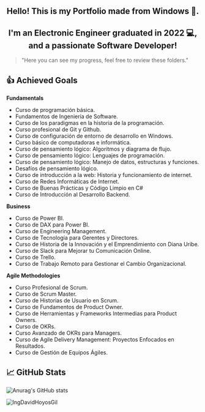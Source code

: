 <h2 align="center">Hello! This is my Portfolio made from Windows 👋.</h2>

<h2 align="center">I'm an Electronic Engineer graduated in 2022 💻, and a passionate Software Developer!</h2>

> "Here you can see my progress, feel free to review these folders."

<!-- ## 📋 Current Projects -->
      
## 👍 Achieved Goals

**Fundamentals**
* Curso de programación básica.
* Fundamentos de Ingeniería de Software.
* Curso de los paradigmas en la historia de la programación.
* Curso profesional de Git y Github.
* Curso de configuración de entorno de desarrollo en Windows.
* Curso básico de computadoras e informática.
* Curso de pensamiento lógico: Algoritmos y diagrama de flujo.
* Curso de pensamiento lógico: Lenguajes de programación.
* Curso de pensamiento lógico: Manejo de datos, estructuras y funciones.
* Desafíos de pensamiento lógico.
* Curso de introducción a la web: Historia y funcionamiento de internet.
* Curso de Redes Informáticas de Internet.
* Curso de Buenas Prácticas y Código Limpio en C#
* Curso de Introducción al Desarrollo Backend.

**Business**
* Curso de Power BI.
* Curso de DAX para Power BI.
* Curso de Engineering Management.
* Curso de Tecnología para Gerentes y Directores.
* Curso de Historia de la Innovación y el Emprendimiento con Diana Uribe.
* Curso de Slack para Mejorar tu Comunicación Online.
* Curso de Trello.
* Curso de Trabajo Remoto para Gestionar el Cambio Organizacional.

**Agile Methodologies**
* Curso Profesional de Scrum.
* Curso de Scrum Master.
* Curso de Historias de Usuario en Scrum.
* Curso de Fundamentos de Product Owner.
* Curso de Herramientas y Frameworks Intermedias para Product Owners.
* Curso de OKRs.
* Curso Avanzado de OKRs para Managers.
* Curso de Agile Delivery Management: Proyectos Enfocados en Resultados.
* Curso de Gestión de Equipos Ágiles.

## 📈 GitHub Stats 
![Anurag's GitHub stats](https://github-readme-stats.vercel.app/api?username=IngDavidHoyosGil&show_icons=true&theme=tokyonight)

<p><img align="left" src="https://github-readme-stats.vercel.app/api/top-langs?username=IngDavidHoyosGil&show_icons=true&locale=en&layout=compact" alt="IngDavidHoyosGil" /></p>
